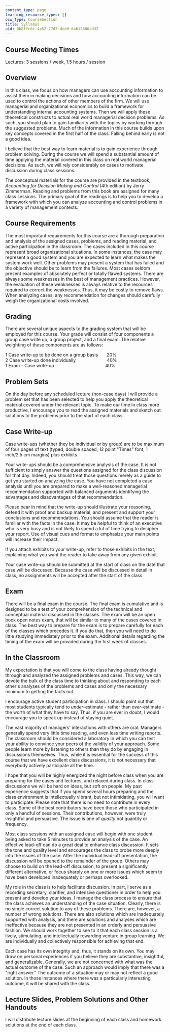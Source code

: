 ```yaml
---
content_type: page
learning_resource_types: []
ocw_type: CourseSection
title: Syllabus
uid: 0b8ffc6c-4a52-77d7-dce0-6a612686ad32
---
```


Course Meeting Times
--------------------

Lectures: 3 sessions / week, 1.5 hours / session

Overview
--------

In this class, we focus on how managers can use accounting information to assist them in making decisions and how accounting information can be used to control the actions of other members of the firm. We will use managerial and organizational economics to build a framework for understanding internal accounting systems. Then we will apply these theoretical constructs to actual real world managerial decision problems. As such, you should plan to gain familiarity with the topics by working through the suggested problems. Much of the information in this course builds upon key concepts covered in the first half of the class. Falling behind early is not a good idea.

I believe that the best way to learn material is to gain experience through problem solving. During the course we will spend a substantial amount of time applying the material covered in this class on real world managerial decisions. As such, we will rely considerably on cases to motivate discussion during class sessions.

The conceptual materials for the course are provided in the textbook, _Accounting for Decision Making and Control_ (4th edition) by Jerry Zimmerman. Reading and problems from this book are assigned for many class sessions. The primary goal of the readings is to help you to develop a framework with which you can analyze accounting and control problems in a variety of management contexts.

Course Requirements
-------------------

The most important requirements for this course are a thorough preparation and analysis of the assigned cases, problems, and reading material, and active participation in the classroom. The cases included in this course represent broad organizational situations. In some instances, the case may represent a good system and you are expected to learn what makes the system work well. Other problems may present a system that has failed and the objective should be to learn from the failures. Most cases seldom present examples of absolutely perfect or totally flawed systems. There are always some weaknesses in the best of management practices. However, the evaluation of these weaknesses is always relative to the resources required to correct the weaknesses. Thus, it may be costly to remove flaws. When analyzing cases, any recommendation for changes should carefully weigh the organizational costs involved.

Grading
-------

There are several unique aspects to the grading system that will be employed for this course. Your grade will consist of four components a group case write up, a group project, and a final exam. The relative weighting of these components are as follows:

1 Case write-up to be done on a group basis       20%  
2 Case write-up done individually                         40%  
1 Exam - Case write-up                                         40%

Problem Sets
------------

On the day before any scheduled lecture (non-case days) I will provide a problem set that has been selected to help you apply the theoretical material covered under the relevant topic. To make our time in class more productive, I encourage you to read the assigned materials and sketch out solutions to the problems prior to the start of each class.

Case Write-up
-------------

Case write-ups (whether they be individual or by group) are to be maximum of four pages of text (typed, double spaced, 12 point "Times" font, 1 inch/2.5 cm margins) plus exhibits.

Your write-ups should be a comprehensive analysis of the case. It is not sufficient to simply answer the questions assigned for the class discussion for that day. Indeed, you should treat those questions merely as a guide to get you started on analyzing the case. You have not completed a case analysis until you are prepared to make a well-reasoned managerial recommendation supported with balanced arguments identifying the advantages and disadvantages of that recommendation.

Please bear in mind that the write-up should illustrate your reasoning, defend it with proof and backup material, and present and support your conclusions and recommendations. You should assume that the reader is familiar with the facts in the case. It may be helpful to think of an executive who is very busy and is not likely to spend a lot of time trying to decipher your report. Use of visual cues and format to emphasize your main points will increase their impact. 

If you attach exhibits to your write-up, refer to those exhibits in the text, explaining what you want the reader to take away from any given exhibit.

Your case write-up should be submitted at the start of class on the date that case will be discussed. Because the case will be discussed in detail in class, no assignments will be accepted after the start of the class.

Exam
----

There will be a final exam in the course. The final exam is cumulative and is designed to be a test of your comprehension of the technical and conceptual material discussed in the classes. The exam will be an open book open notes exam, that will be similar to many of the cases covered in class. The best way to prepare for the exam is to prepare carefully for each of the classes which precedes it. If you do that, then you will need to do little studying immediately prior to the exam. Additional details regarding the timing of the exam will be provided during the first week of classes.

In the Classroom
----------------

My expectation is that you will come to the class having already thought through and analyzed the assigned problems and cases. This way, we can devote the bulk of the class time to thinking about and responding to each other's analyses of the problems and cases and only the necessary minimum to getting the facts out.

I encourage active student participation in class. I should point out that most students typically tend to _under_\-estimate - rather than _over_\-estimate - the worth of what they have to say. Thus, if you are ever in doubt, I would encourage you to speak up instead of staying quiet.

The vast majority of managers' interactions with others are oral. Managers generally spend very little time reading, and even less time writing reports. The classroom should be considered a laboratory in which you can test your ability to convince your peers of the validity of your approach. Some people learn more by listening to others than they do by engaging in discussions themselves. Thus, while it is essential for the success of this course that we have excellent class discussions, it is not necessary that everybody actively participate all the time.

I hope that you will be highly energized the night before class when you are preparing for the cases and lectures, and relaxed during class. In class discussions we will be hard on ideas, but soft on people. My past experience suggests that if you spend several hours preparing and the class environment is intellectually vibrant, but not intimidating, you will want to participate. Please note that there is no need to contribute in every class. Some of the best contributors have been those who participated in only a handful of sessions. Their contributions, however, were truly insightful and persuasive. The issue is one of _quality_ not quantity or frequency.

Most class sessions with an assigned case will begin with one student being asked to take 5 minutes to provide an analysis of the case. An effective lead-off can do a great deal to enhance class discussion. It sets the tone and quality level and encourages the class to probe more deeply into the issues of the case. After the individual lead-off presentation, the discussion will be opened to the remainder of the group. Others may choose to build on the lead-off discussion, to present a significantly different alternative, or focus sharply on one or more issues which seem to have been developed inadequately or perhaps overlooked.

My role in the class is to help facilitate discussion. In part, I serve as a recording secretary, clarifier, and intensive questioner in order to help you present and develop your ideas. I manage the class process to ensure that the class achieves an understanding of the case situation. Clearly, there is no single correct solution to any of these problems. There are, however, a number of wrong solutions. There are also solutions which are inadequately supported with analysis, and there are solutions and analyses which are ineffective because they are not presented in an orderly and persuasive fashion. We should work together to see to it that each class session is a lively, stimulating, and intellectually rewarding venture in group learning. We are individually and collectively responsible for achieving that end.

Each case has its own integrity and, thus, it stands on its own. You may draw on personal experiences if you believe they are substantive, insightful, and generalizable. Generally, we are not concerned with what was the actual outcome of the case. Such an approach would imply that there was a "right answer." The outcome of a situation may or may not reflect a good solution. In those instances where there was a particularly interesting outcome, it will be shared with the class.

Lecture Slides, Problem Solutions and Other Handouts
----------------------------------------------------

I will distribute lecture slides at the beginning of each class and homework solutions at the end of each class.